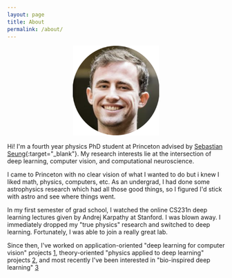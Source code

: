 ```yaml
---
layout: page
title: About
permalink: /about/
---
```

<p align="center">
  <img src="/circular_profile.png" width="200" />
</p>

Hi! I'm a fourth year physics PhD student at Princeton advised by [Sebastian Seung](https://twitter.com/sebastianseung?lang=en){:target="\_blank"}. My research interests lie at the intersection of deep learning, computer vision, and computational neuroscience.

I came to Princeton with no clear vision of what I wanted to do but i knew I liked math, physics, computers, etc. As an undergrad, I had done some astrophysics research which had all those good things, so I figured I'd stick with astro and see where things went.

In my first semester of grad school, I watched the online CS231n deep learning lectures given by Andrej Karpathy at Stanford. I was blown away. I immediately dropped my "true physics" research and switched to deep learning. Fortunately, I was able to join a really great lab.

Since then, I've worked on application-oriented "deep learning for computer vision" projects [1](https://arxiv.org/pdf/1902.00100.pdf), theory-oriented "physics applied to deep learning" projects [2](https://arxiv.org/pdf/1902.04942.pdf), and most recently I've been interested in "bio-inspired deep learning" [3](https://www.cs.princeton.edu/~runzhey/demo/asilomar2019.pdf)
